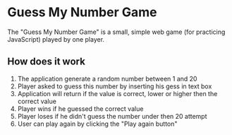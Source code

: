 # Guess My Number Game

The "Guess My Number Game" is a small, simple web game (for practicing JavaScript) played by one player.

## How does it work

1. The application generate a random number between 1 and 20
2. Player asked to guess this number by inserting his gess in text box
3. Application will return if the value is correct, lower or higher then the correct value
4. Player wins if he guessed the correct value
5. Player loses if he didn't guess the number under then 20 attempt
6. User can play again by clicking the "Play again button"

